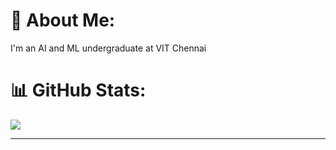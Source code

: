 # 💫 About Me:
I'm an AI and ML undergraduate at VIT Chennai

# 📊 GitHub Stats:

![](https://github-readme-streak-stats.herokuapp.com/?user=misbah-anwar&theme=nightowl&hide_border=false)<br/>

---

